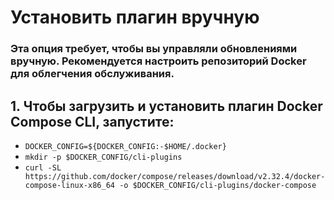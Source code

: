 # Установить плагин вручную

### Эта опция требует, чтобы вы управляли обновлениями вручную. Рекомендуется настроить репозиторий Docker для облегчения обслуживания.

## 1. Чтобы загрузить и установить плагин Docker Compose CLI, запустите:

* `DOCKER_CONFIG=${DOCKER_CONFIG:-$HOME/.docker}`
* `mkdir -p $DOCKER_CONFIG/cli-plugins`
* `curl -SL https://github.com/docker/compose/releases/download/v2.32.4/docker-compose-linux-x86_64 -o $DOCKER_CONFIG/cli-plugins/docker-compose`
